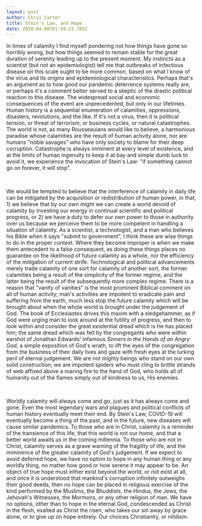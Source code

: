 ```yaml
---
layout: post
author: Chris Carter
title: Stein's Law, and Hope
date: 2020-04-08T01:59:23.785Z
---
```

In times of calamity I find myself pondering not how things have gone so horribly wrong, but how things seemed to remain stable for the great duration of serenity leading up to the present moment. My instincts as a scientist (but not an epidemiologist) tell me that outbreaks of infectious disease on this scale ought to be more common, based on what I know of the virus and its origins and epidemiological characteristics. Perhaps that's an argument as to how good our pandemic deterrence systems really are, or perhaps it's a comment better served to a skeptic of the drastic political reaction to this disease. The widespread social and economic consequences of the event are unprecedented, but only in our lifetimes. Human history is a sequential enumeration of calamities, oppressions, disasters, revolutions, and the like. If it's not a virus, then it is political tension, or threat of terrorism, or business cycles, or natural catastrophes. The world is not, as many Rousseauians would like to believe, a harmonious paradise whose calamities are the result of human activity alone, nor are humans "noble savages" who have only society to blame for their deep corruption. Catastrophe is always imminent at every level of existence, and at the limits of human ingenuity to keep it at bay and simple dumb luck to avoid it, we experience the invocation of Stein's Law: "if something cannot go on forever, it will stop".

<br>

We would be tempted to believe that the interference of calamity in daily life can be mitigated by the acquisition or redistribution of human power, in that, 1) we believe that by our own might we can create a world devoid of calamity by investing our energy in continual scientific and political progress, or 2) we have a duty to defer our own power to those in authority over us because we perceive them to be more competent in handling a situation of calamity. As a scientist, a technologist, and a man who believes his Bible when it says "submit to government", I think these are wise things to do in the proper context. Where they become improper is when we make them antecedent to a false consequent, as doing these things places no guarantee on the likelihood of future calamity as a whole, nor the efficiency of the mitigation of current strife. Technological and political advancements merely trade calamity of one sort for calamity of another sort, the former calamities being a result of the simplicity of the former regime, and the latter being the result of the subsequently more complex regime. There is a reason that "vanity of vanities" is the most prominent Biblical comment on all of human activity; man's activities are impotent to eradicate pain and suffering from the earth, much less stop the future calamity which will be brought about when the whole world is brought under the judgement of God. The book of Ecclesiastes drives this maxim with a sledgehammer, as if God were urging man to look around at the futility of progress, and then to look within and consider the great existential dread which is He has placed him; the same dread which was felt by the congregants who were within earshot of Jonathan Edwards' infamous *Sinners in the Hands of an Angry God*, a simple exposition of God's wrath, to lift the eyes of the congregation from the business of their daily lives and gaze with fresh eyes at the lurking peril of eternal judgement. We are not mighty beings who stand on our own solid construction; we are impotent spiders who must cling to brittle strands of web affixed above a roaring fire to the hand of God, who holds all of humanity out of the flames simply out of kindness to us, His enemies.

<br>

Worldly calamity will always come and go, just as it has always come and gone. Even the most legendary wars and plagues and political conflicts of human history eventually meet their end. By Stein's Law, COVID-19 will eventually become a thing of the past, and in the future, new diseases will cause similar pandemics. To those who are in Christ, calamity is a reminder of the transience of this life, that this world is not our home, and that a better world awaits us in the coming millennia. To those who are not in Christ, calamity serves as a grave warning of the fragility of life, and the imminence of the greater calamity of God's judgement. If we expect to avoid deferred hope, we have no option to hope in any human thing or any worldly thing, no matter how good or how serene it may appear to be. An object of true hope must either exist beyond the world, or not exist at all, and once it is understood that mankind's corruption infinitely outweighs their good deeds, then no hope can be placed in religious exercise of the kind performed by the Muslims, the Bhuddists, the Hindus, the Jews, the Jehovah's Witnesses, the Mormons, or any other religion of man. We have no options, other than to hope in the eternal God, condescended as Christ in the flesh, exalted as Christ the risen, who takes our sin away by grace alone, or to give up on hope entirely. Our choices Christianity, or nihilism.
